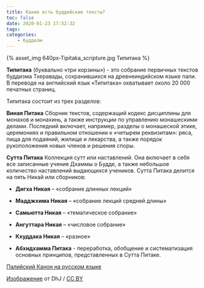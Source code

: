 ```yaml
---
title: Какие есть буддийские тексты?
toc: false
date: 2020-01-23 17:52:32
tags:
categories:
	- буддизм
---
```

{% asset_img 640px-Tipitaka_scripture.jpg Типитака %}

**Типитака** (буквально «три корзины») - это собрание первичных текстов буддизма Тхеравады, сохранившихся на древнеиндийском языке пали. В переводе на английский язык «Типитака» охватывает около 20 000 печатных страниц. <!--more--> 

Типитака состоит из трех разделов:


**Виная Питака** Сборник текстов, содержащий кодекс дисциплины для монахов и монахинь, а также инструкции по управлению монашескими делами. Последний включает, например, разделы о монашеской этике, церемониях и правильном отношении к «четырем реквизитам»: ряса, пища для подаяний, жилище и лекарства, а также порядок рукоположения новых членов и решения споры.



**Сутта Питака** Коллекция сутт или наставлений. Она включает в себя все записанные учения Дхаммы о Будде, а также небольшое количество наставлений выдающихся учеников. Сутта Питака делится на пять Никай или сборников:

- **Дигха Никая** – «собрание длинных лекций»
- **Мадджхима Никая** – «собрание лекций средней длины»
- **Самьютта Никая** – «тематическое собрание»
- **Ангуттара Никая** – «числовое собрание»
- **Кхуддака Никая** – «разное»

- **Абхидхамма Питака** - переработка, обобщение и систематизация основных принципов, представленных в Сутта Питаке.

[Палийский Канон на русском языке](http://www.theravada.ru/Teaching/canon.htm)

<span class="copiryght_description">[Изображение](https://upload.wikimedia.org/wikipedia/commons/f/f2/Tipitaka_scripture.jpg) от DhJ / [CC BY](https://creativecommons.org/licenses/by-sa/2.5/deed.ru)</span>




